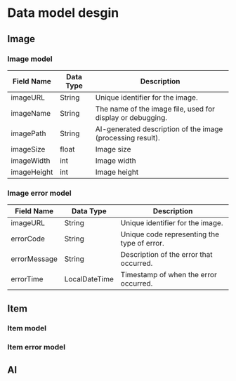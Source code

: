 # Data model desgin

## Image

### Image model

| Field Name  | Data Type | Description                                                |
|-------------|-----------|------------------------------------------------------------|
| imageURL    | String    | Unique identifier for the image.                           |
| imageName   | String    | The name of the image file, used for display or debugging. |
| imagePath   | String    | AI-generated description of the image (processing result). |
| imageSize   | float     | Image size                                                 |
| imageWidth  | int       | Image width                                                |
| imageHeight | int       | Image height                                               |


### Image error model

| Field Name   | Data Type     | Description                                    |
|--------------|---------------|------------------------------------------------|
| imageURL     | String        | Unique identifier for the image.               |
| errorCode    | String        | Unique code representing the type of error.    |
| errorMessage | String        | Description of the error that occurred.        |
| errorTime    | LocalDateTime | Timestamp of when the error occurred.          |


## Item

### Item model


### Item error model

## AI